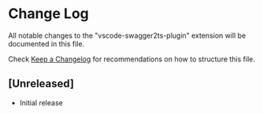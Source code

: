 # Change Log

All notable changes to the "vscode-swagger2ts-plugin" extension will be documented in this file.

Check [Keep a Changelog](http://keepachangelog.com/) for recommendations on how to structure this file.

## [Unreleased]

- Initial release